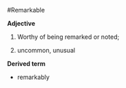 #Remarkable

**Adjective**

1. Worthy of being remarked or noted;
2. uncommon, unusual

**Derived term**
* remarkably